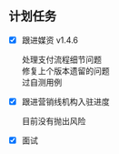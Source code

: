 ## 计划任务

- [x] 跟进媒资 v1.4.6

  处理支付流程细节问题  
  修复上个版本遗留的问题  
  过自测用例

- [x] 跟进营销线机构入驻进度

  目前没有抛出风险

- [x] 面试
